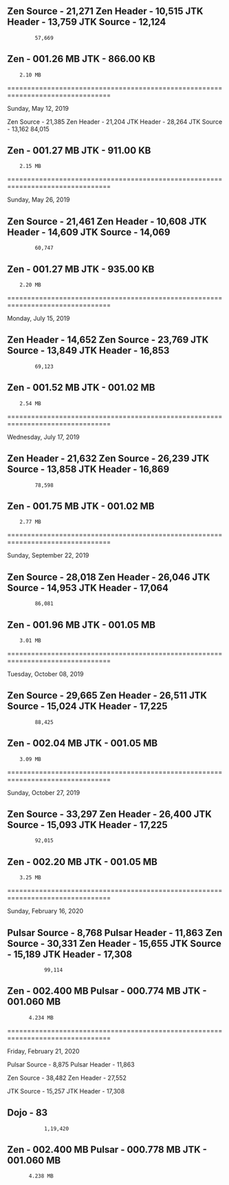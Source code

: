 Zen Source - 21,271
Zen Header - 10,515
JTK Header - 13,759
JTK Source - 12,124
-------------------
             57,669

Zen - 001.26 MB
JTK - 866.00 KB
---------------
        2.10 MB

================================================================================

Sunday, May 12, 2019

Zen Source - 21,385
Zen Header - 21,204
JTK Header - 28,264
JTK Source - 13,162
             84,015

Zen - 001.27 MB
JTK - 911.00 KB
---------------
        2.15 MB

================================================================================

Sunday, May 26, 2019

Zen Source - 21,461
Zen Header - 10,608
JTK Header - 14,609
JTK Source - 14,069
-------------------
             60,747

Zen - 001.27 MB
JTK - 935.00 KB
---------------
        2.20 MB

================================================================================

Monday, July 15, 2019

Zen Header - 14,652
Zen Source - 23,769
JTK Source - 13,849
JTK Header - 16,853
-------------------
             69,123

Zen - 001.52 MB
JTK - 001.02 MB
---------------
        2.54 MB

================================================================================

Wednesday, July 17, 2019

Zen Header - 21,632
Zen Source - 26,239
JTK Source - 13,858
JTK Header - 16,869
-------------------
             78,598

Zen - 001.75 MB
JTK - 001.02 MB
---------------
        2.77 MB

================================================================================

Sunday, September 22, 2019

Zen Source - 28,018
Zen Header - 26,046
JTK Source - 14,953
JTK Header - 17,064
-------------------
             86,081

Zen - 001.96 MB
JTK - 001.05 MB
---------------
        3.01 MB
        
================================================================================

Tuesday, October 08, 2019

Zen Source - 29,665
Zen Header - 26,511
JTK Source - 15,024
JTK Header - 17,225
-------------------
             88,425

Zen - 002.04 MB
JTK - 001.05 MB
---------------
        3.09 MB

================================================================================

Sunday, October 27, 2019

Zen Source - 33,297
Zen Header - 26,400
JTK Source - 15,093
JTK Header - 17,225
-------------------
             92,015

Zen - 002.20 MB
JTK - 001.05 MB
---------------
        3.25 MB

================================================================================

Sunday, February 16, 2020

Pulsar Source -  8,768
Pulsar Header - 11,863
Zen Source    - 30,331
Zen Header    - 15,655
JTK Source    - 15,189
JTK Header    - 17,308
----------------------
                99,114

Zen    - 002.400 MB
Pulsar - 000.774 MB
JTK    - 001.060 MB
-------------------
           4.234 MB

================================================================================

Friday, February 21, 2020

Pulsar Source -  8,875
Pulsar Header - 11,863

Zen Source    - 38,482
Zen Header    - 27,552

JTK Source    - 15,257
JTK Header    - 17,308

Dojo          -     83
----------------------
                1,19,420‬

Zen    - 002.400 MB
Pulsar - 000.778 MB
JTK    - 001.060 MB
-------------------
           4.238 MB
           
           
